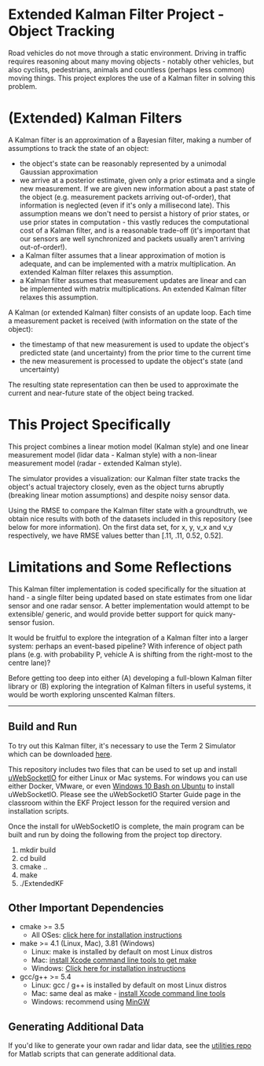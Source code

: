 # Extended Kalman Filter Project - Object Tracking

Road vehicles do not move through a static environment. Driving in traffic requires reasoning about many moving objects - notably other vehicles, but also cyclists, pedestrians, animals and countless (perhaps less common) moving things. This project explores the use of a Kalman filter in solving this problem.

# (Extended) Kalman Filters

A Kalman filter is an approximation of a Bayesian filter, making a number of assumptions to track the state of an object:
- the object's state can be reasonably represented by a unimodal Gaussian approximation
- we arrive at a posterior estimate, given only a prior estimata and a single new measurement. If we are given new information about a past state of the object (e.g. measurement packets arriving out-of-order), that information is neglected (even if it's only a millisecond late). This assumption means we don't need to persist a history of prior states, or use prior states in computation - this vastly reduces the computational cost of a Kalman filter, and is a reasonable trade-off (it's important that our sensors are well synchronized and packets usually aren't arriving out-of-order!).
- a Kalman filter assumes that a linear approximation of motion is adequate, and can be implemented with a matrix multiplication. An extended Kalman filter relaxes this assumption.
- a Kalman filter assumes that measurement updates are linear and can be implemented with matrix multiplications. An extended Kalman filter relaxes this assumption.

A Kalman (or extended Kalman) filter consists of an update loop. Each time a measurement packet is received (with information on the state of the object):
- the timestamp of that new measurement is used to update the object's predicted state (and uncertainty) from the prior time to the current time
- the new measurement is processed to update the object's state (and uncertainty)

The resulting state representation can then be used to approximate the current and near-future state of the object being tracked.

#  This Project Specifically

This project combines a linear motion model (Kalman style) and one linear measurement model (lidar data - Kalman style) with a non-linear measurement model (radar - extended Kalman style). 

The simulator provides a visualization: our Kalman filter state tracks the object's actual trajectory closely, even as the object turns abruptly (breaking linear motion assumptions) and despite noisy sensor data.

Using the RMSE to compare the Kalman filter state with a groundtruth, we obtain nice results with both of the datasets included in this repository (see below for more information). On the first data set, for x, y, v_x and v_y respectively, we have RMSE values better than [.11, .11, 0.52, 0.52].

# Limitations and Some Reflections

This Kalman filter implementation is coded specifically for the situation at hand - a single filter being updated based on state estimates from one lidar sensor and one radar sensor. A better implementation would attempt to be extensible/ generic, and would provide better support for quick many-sensor fusion.

It would be fruitful to explore the integration of a Kalman filter into a larger system: perhaps an event-based pipeline? With inference of object path plans (e.g. with probability P, vehicle A is shifting from the right-most to the centre lane)?

Before getting too deep into either (A) developing a full-blown Kalman filter library or (B) exploring the integration of Kalman filters in useful systems, it would be worth exploring unscented Kalman filters.

---

## Build and Run

To try out this Kalman filter, it's necessary to use the Term 2 Simulator which can be downloaded [here](https://github.com/udacity/self-driving-car-sim/releases).

This repository includes two files that can be used to set up and install [uWebSocketIO](https://github.com/uWebSockets/uWebSockets) for either Linux or Mac systems. For windows you can use either Docker, VMware, or even [Windows 10 Bash on Ubuntu](https://www.howtogeek.com/249966/how-to-install-and-use-the-linux-bash-shell-on-windows-10/) to install uWebSocketIO. Please see the uWebSocketIO Starter Guide page in the classroom within the EKF Project lesson for the required version and installation scripts.

Once the install for uWebSocketIO is complete, the main program can be built and run by doing the following from the project top directory.

1. mkdir build
2. cd build
3. cmake ..
4. make
5. ./ExtendedKF

## Other Important Dependencies

* cmake >= 3.5
  * All OSes: [click here for installation instructions](https://cmake.org/install/)
* make >= 4.1 (Linux, Mac), 3.81 (Windows)
  * Linux: make is installed by default on most Linux distros
  * Mac: [install Xcode command line tools to get make](https://developer.apple.com/xcode/features/)
  * Windows: [Click here for installation instructions](http://gnuwin32.sourceforge.net/packages/make.htm)
* gcc/g++ >= 5.4
  * Linux: gcc / g++ is installed by default on most Linux distros
  * Mac: same deal as make - [install Xcode command line tools](https://developer.apple.com/xcode/features/)
  * Windows: recommend using [MinGW](http://www.mingw.org/)

## Generating Additional Data

If you'd like to generate your own radar and lidar data, see the
[utilities repo](https://github.com/udacity/CarND-Mercedes-SF-Utilities) for
Matlab scripts that can generate additional data.
